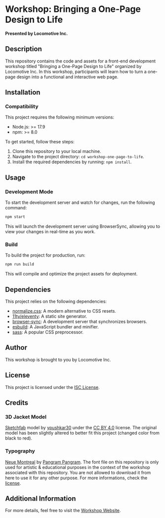 # Workshop: Bringing a One-Page Design to Life

**Presented by Locomotive Inc.**

## Description

This repository contains the code and assets for a front-end development workshop titled "Bringing a One-Page Design to Life" organized by Locomotive Inc. In this workshop, participants will learn how to turn a one-page design into a functional and interactive web page.

## Installation

### Compatibility

This project requires the following minimum versions:

- Node.js: >= 17.9
- npm: >= 8.0

To get started, follow these steps:

1. Clone this repository to your local machine.
2. Navigate to the project directory: `cd workshop-one-page-to-life`.
3. Install the required dependencies by running: `npm install`.

## Usage

### Development Mode

To start the development server and watch for changes, run the following command:

```bash
npm start
```

This will launch the development server using BrowserSync, allowing you to view your changes in real-time as you work.

### Build

To build the project for production, run:

```bash
npm run build
```

This will compile and optimize the project assets for deployment.

## Dependencies

This project relies on the following dependencies:

- [normalize.css](https://github.com/necolas/normalize.css): A modern alternative to CSS resets.
- [11ty/eleventy](https://www.11ty.dev/): A static site generator.
- [browser-sync](https://www.browsersync.io/): A development server that synchronizes browsers.
- [esbuild](https://esbuild.github.io/): A JavaScript bundler and minifier.
- [sass](https://sass-lang.com/): A popular CSS preprocessor.

## Author

This workshop is brought to you by Locomotive Inc.

## License

This project is licensed under the [ISC License](LICENSE).

## Credits
### 3D Jacket Model 
[Sketchfab](https://sketchfab.com/3d-models/jacket-c3d2b183d3534979ad43493b4634c034) model by [ypushkar30](https://sketchfab.com/ypushkar30) under the [CC BY 4.0](https://creativecommons.org/licenses/by/4.0/) license. 
The original model has been slightly altered to better fit this project (changed color from black to red).
### Typography
[Neue Montreal](https://pangrampangram.com/products/neue-montreal) by [Pangram Pangram](https://pangrampangram.com/products/neue-montreal).
The font file on this repository is only used for artistic & educational purposes in the context of the workshop associated with this repository. You are not allowed to download it from here to use it for any other purpose. For more informations, check the
[license](https://pangrampangram.com/pages/faq#font-licensing).

## Additional Information

For more details, feel free to visit the [Workshop Website](https://one-page-to-life.workshops.locomotive.ca/).

